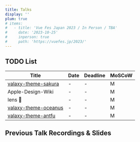 ```yaml
---
title: Talks
display: ''
plum: true
# items:
#   - title: 'Vue Fes Japan 2023 / In Person / TBA'
#     date: '2023-10-25'
#     inperson: true
#     path: 'https://vuefes.jp/2023/'
---
```


<AntfuSubNav />

## TODO List

| Title                                                                   | Date | Deadline | MoSCoW |
| ----------------------------------------------------------------------- | ---- | -------- | ------ |
| [valaxy-theme-sakura](https://github.com/WRXinYue/valaxy-theme-sakura)  | -    | -        | M      |
| Apple-Design-Wiki                                                       | -    | -        | M      |
| lens                                                                    | -    | -        | M      |
| [valaxy-theme-oceanus](https://github.com/WRXinYue/valaxy-theme-ocenus) | -    | -        | M      |
| [valaxy-theme-antfu](https://github.com/WRXinYue/valaxy-theme-antfu)    | -    | -        | M      |

<h2 important="mb--4 mt-15">Previous Talk Recordings & Slides</h2>

<AntfuListPosts type="talk" :extra="frontmatter.items" />

